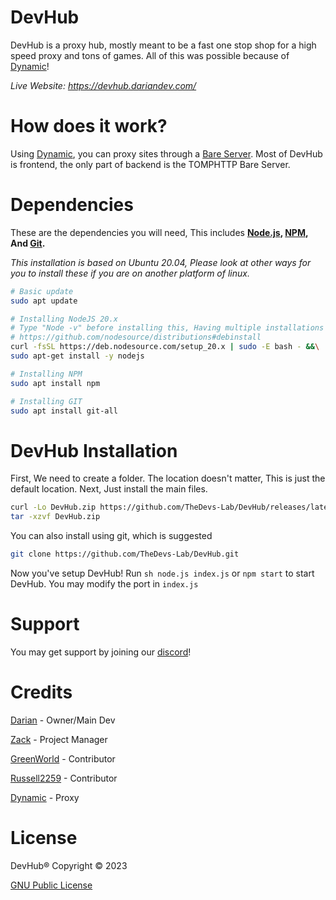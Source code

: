 # DevHub
DevHub is a proxy hub, mostly meant to be a fast one stop shop for a high speed proxy and tons of games. All of this was possible because of [Dynamic](https://github.com/NebulaServices/Dynamic)!

_Live Website: https://devhub.dariandev.com/_

# How does it work?
Using [Dynamic](https://github.com/NebulaServices/Dynamic), you can proxy sites through a [Bare Server](https://github.com/tomphttp/bare-server-node). Most of DevHub is frontend, the only part of backend is the TOMPHTTP Bare Server.

# Dependencies
These are the dependencies you will need, This includes **[Node.js](https://nodejs.org/), [NPM](https://www.npmjs.com/), And [Git](https://git-scm.com/).**

_This installation is based on Ubuntu 20.04, Please look at other ways for you to install these if you are on another platform of linux._
```sh
# Basic update
sudo apt update

# Installing NodeJS 20.x
# Type "Node -v" before installing this, Having multiple installations can lead to problems.
# https://github.com/nodesource/distributions#debinstall
curl -fsSL https://deb.nodesource.com/setup_20.x | sudo -E bash - &&\
sudo apt-get install -y nodejs

# Installing NPM
sudo apt install npm

# Installing GIT
sudo apt install git-all
```

# DevHub Installation
First, We need to create a folder. The location doesn't matter, This is just the default location.
Next, Just install the main files.
```sh
curl -Lo DevHub.zip https://github.com/TheDevs-Lab/DevHub/releases/latest/download/DevHub.zip
tar -xzvf DevHub.zip
```

You can also install using git, which is suggested
```sh
git clone https://github.com/TheDevs-Lab/DevHub.git
```

Now you've setup DevHub!
Run ```sh
node.js index.js``` or ```npm start``` to start DevHub. You may modify the port in ``index.js`` 

# Support
You may get support by joining our [discord](https://dariandev.com/discord)!

# Credits
[Darian](https://github.com/justDarian) - Owner/Main Dev

[Zack](https://github.com/komouri) - Project Manager

[GreenWorld](https://github.com/GreenyDEV) - Contributor

[Russell2259](https://github.com/Russell2259) - Contributor

[Dynamic](https://github.com/NebulaServices/Dynamic) - Proxy

# License

DevHub® Copyright © 2023

[GNU Public License](https://github.com/TheDevs-Lab/DevHub/blob/main/LICENSE.md)

